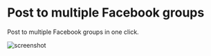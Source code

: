 Post to multiple Facebook groups
================================

Post to multiple Facebook groups in one click.

![screenshot]('http://gognjen.github.io/assets/images/post-to-multiple-facebook-groups.png')
